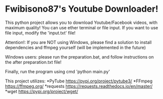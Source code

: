 # Fwibisono87's Youtube Downloader!
This python project allows you to download Youtube/Facebook videos, with maximum quality!
You can use ether terminal or file input. If you want to use file input, modify the 'input.txt' file!

Attention!: If you are NOT using Windows, please find a solution to install dependencies and ffmpeg yourself (will be implemented in the future)

Windows users: please run the preparation.bat, and follow instructions on the after preparation.txt file!

Finally, run the program using cmd 'python main.py'

This project utilizes:
*PyTube    https://pypi.org/project/pytube3/
*FFmpeg    https://ffmpeg.org/
*requests  https://requests.readthedocs.io/en/master/
*wget      https://pypi.org/project/wget/
